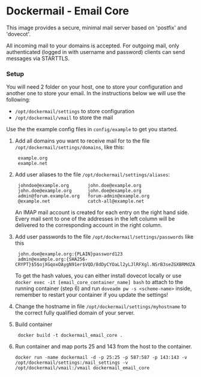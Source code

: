 Dockermail - Email Core
==========
This image provides a secure, minimal mail server based on 'postfix' and 'dovecot'.

All incoming mail to your domains is accepted.
For outgoing mail, only authenticated (logged in with username and password) clients can send messages via STARTTLS.

### Setup
You will need 2 folder on your host, one to store your configuration and another one to store your email.
In the instructions below we will use the following:
  * `/opt/dockermail/settings` to store configuration
  * `/opt/dockermail/vmail` to store the mail

Use the the example config files in `config/example` to get you started.

1. Add all domains you want to receive mail for to the file `/opt/dockermail/settings/domains`, like this:

		example.org
		example.net

2. Add user aliases to the file `/opt/dockermail/settings/aliases`:

		johndoe@example.org       john.doe@example.org
		john.doe@example.org      john.doe@example.org
		admin@forum.example.org   forum-admin@example.org
		@example.net              catch-all@example.net

	An IMAP mail account is created for each entry on the right hand side.
	Every mail sent to one of the addresses in the left column will be delivered to the corresponding account in the right column.

3. Add user passwords to the file `/opt/dockermail/settings/passwords` like this

		john.doe@example.org:{PLAIN}password123
		admin@example.org:{SHA256-CRYPT}$5$ojXGqoxOAygN91er$VQD/8dDyCYOaLl2yLJlRFXgl.NSrB3seZGXBRMdZAr6

	To get the hash values, you can either install dovecot locally or use `docker exec -it [email_core_container_name] bash` to attach to the running container (step 6) and run `doveadm pw -s <scheme-name>` inside, remember to restart your container if you update the settings!

4. Change the hostname in file `/opt/dockermail/settings/myhostname` to the correct fully qualified domain of your server.

5. Build container

		docker build -t dockermail_email_core .

6. Run container and map ports 25 and 143 from the host to the container.

	 `docker run -name dockermail -d -p 25:25 -p 587:587 -p 143:143 -v /opt/dockermail/settings:/mail_settings -v /opt/dockermail/vmail:/vmail dockermail_email_core`
